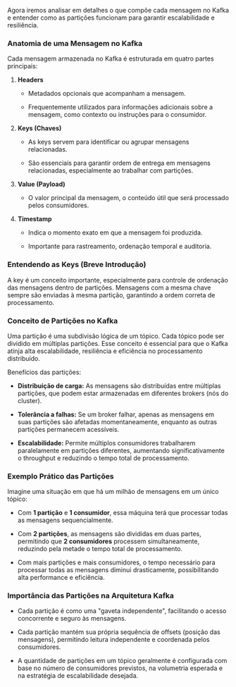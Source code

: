 Agora iremos analisar em detalhes o que compõe cada mensagem no Kafka e entender como as partições funcionam para garantir escalabilidade e resiliência.

### Anatomia de uma Mensagem no Kafka

Cada mensagem armazenada no Kafka é estruturada em quatro partes principais:

1. **Headers**
    
    - Metadados opcionais que acompanham a mensagem.
        
    - Frequentemente utilizados para informações adicionais sobre a mensagem, como contexto ou instruções para o consumidor.
        
2. **Keys (Chaves)**
    
    - As keys servem para identificar ou agrupar mensagens relacionadas.
        
    - São essenciais para garantir ordem de entrega em mensagens relacionadas, especialmente ao trabalhar com partições.
        
3. **Value (Payload)**
    
    - O valor principal da mensagem, o conteúdo útil que será processado pelos consumidores.
        
4. **Timestamp**
    
    - Indica o momento exato em que a mensagem foi produzida.
        
    - Importante para rastreamento, ordenação temporal e auditoria.
        

### Entendendo as Keys (Breve Introdução)

A key é um conceito importante, especialmente para controle de ordenação das mensagens dentro de partições. Mensagens com a mesma chave sempre são enviadas à mesma partição, garantindo a ordem correta de processamento.

### Conceito de Partições no Kafka

Uma partição é uma subdivisão lógica de um tópico. Cada tópico pode ser dividido em múltiplas partições. Esse conceito é essencial para que o Kafka atinja alta escalabilidade, resiliência e eficiência no processamento distribuído.

Benefícios das partições:

- **Distribuição de carga:** As mensagens são distribuídas entre múltiplas partições, que podem estar armazenadas em diferentes brokers (nós do cluster).
    
- **Tolerância a falhas:** Se um broker falhar, apenas as mensagens em suas partições são afetadas momentaneamente, enquanto as outras partições permanecem acessíveis.
    
- **Escalabilidade:** Permite múltiplos consumidores trabalharem paralelamente em partições diferentes, aumentando significativamente o throughput e reduzindo o tempo total de processamento.
    

### Exemplo Prático das Partições

Imagine uma situação em que há um milhão de mensagens em um único tópico:

- Com **1 partição** e **1 consumidor**, essa máquina terá que processar todas as mensagens sequencialmente.
    
- Com **2 partições**, as mensagens são divididas em duas partes, permitindo que **2 consumidores** processem simultaneamente, reduzindo pela metade o tempo total de processamento.
    
- Com mais partições e mais consumidores, o tempo necessário para processar todas as mensagens diminui drasticamente, possibilitando alta performance e eficiência.
    

### Importância das Partições na Arquitetura Kafka

- Cada partição é como uma "gaveta independente", facilitando o acesso concorrente e seguro às mensagens.
    
- Cada partição mantém sua própria sequência de offsets (posição das mensagens), permitindo leitura independente e coordenada pelos consumidores.
    
- A quantidade de partições em um tópico geralmente é configurada com base no número de consumidores previstos, na volumetria esperada e na estratégia de escalabilidade desejada.
    